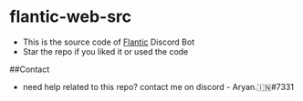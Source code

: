 # flantic-web-src

- This is the source code of [Flantic](https://www.flantic.gg) Discord Bot
- Star the repo if you liked it or used the code


##Contact
- need help related to this repo? contact me on discord - Aryan.🇮🇳#7331
